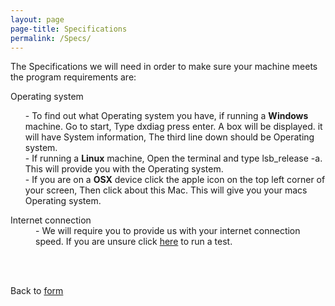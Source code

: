 ```yaml
---
layout: page
page-title: Specifications
permalink: /Specs/
---
```


The Specifications we will need in order to make sure your machine meets the program requirements are:

<dl>
<dt> Operating system </dt>
<ul style="list-style-type:none">
<li>- To find out what Operating system you have, if running a <b>Windows</b> machine. Go to start, Type dxdiag press enter. A box will be displayed. it will have System information, The third line down should be Operating system. 
<li>- If running a <b>Linux</b> machine, Open the terminal and type lsb_release -a. This will provide you with the Operating system.</li>
<li>- If you are on a <b>OSX</b> device click the apple icon on the top left corner of your screen, Then click about this Mac. This will give you your macs Operating system.</li>
</ul>
<dt> Internet connection </dt>
<dd>- We will require you to provide us with your internet connection speed. If you are unsure click <a href="http://www.speedtest.net/" target="_blank">here</a> to run a test.
</dl>
<br>
<br>

Back to <a href="https://datapipeline.com.au/backup/">form</a>
